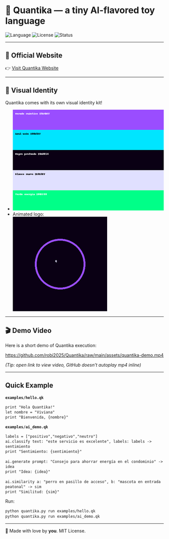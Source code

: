 # 🌌 Quantika — a tiny AI-flavored toy language

![Language](https://img.shields.io/badge/language-Quantika-9A4DFF?style=for-the-badge&logo=github)
![License](https://img.shields.io/badge/license-MIT-green?style=for-the-badge)
![Status](https://img.shields.io/badge/status-experimental-orange?style=for-the-badge)

---

## 🚀 Official Website
👉 [Visit Quantika Website](https://robi2025.github.io/Quantika/)

---

## 🎨 Visual Identity
Quantika comes with its own visual identity kit!

- ![Palette](assets/palette.png)
- Animated logo:  
  ![Quantika Logo](assets/quantika-logo.gif)

---

## 🎬 Demo Video
Here is a short demo of Quantika execution:  

https://github.com/robi2025/Quantika/raw/main/assets/quantika-demo.mp4

*(Tip: open link to view video, GitHub doesn’t autoplay mp4 inline)*

---

## Quick Example

**`examples/hello.qk`**
```qk
print "Hola Quantika!"
let nombre = "Viviana"
print "Bienvenida, {nombre}"
```

**`examples/ai_demo.qk`**
```qk
labels = ["positivo","negativo","neutro"]
ai.classify text: "este servicio es excelente", labels: labels -> sentimiento
print "Sentimiento: {sentimiento}"

ai.generate prompt: "Consejo para ahorrar energía en el condominio" -> idea
print "Idea: {idea}"

ai.similarity a: "perro en pasillo de acceso", b: "mascota en entrada peatonal" -> sim
print "Similitud: {sim}"
```

Run:
```bash
python quantika.py run examples/hello.qk
python quantika.py run examples/ai_demo.qk
```

---

💙 Made with love by **you**. MIT License.
